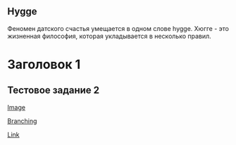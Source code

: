 ## Hygge

Феномен датского счастья умещается в одном слове hygge. Хюгге - это жизненная философия, которая укладывается в несколько правил.

# Заголовок 1
## Тестовое задание 2

[Image](7579C9B8-D226-4210-867B-E6EFD8A893F4.jpeg)

[Branching](7579C9B8-D226-4210-867B-E6EFD8A893F4.jpeg)

[Link](ru.wikipedia.org/wiki/%D0%A5%D1%8E%D0%B3%D0%B3%D0%B5)
